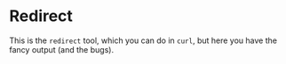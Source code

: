 # Redirect

This is the `redirect` tool, which you can do in `curl`, but here you have the fancy output (and the bugs).
